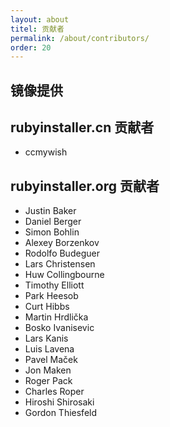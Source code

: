 ```yaml
---
layout: about
titel: 贡献者
permalink: /about/contributors/
order: 20
---
```


## 镜像提供

## rubyinstaller.cn 贡献者

* ccmywish

## rubyinstaller.org 贡献者

* Justin Baker
* Daniel Berger
* Simon Bohlin
* Alexey Borzenkov
* Rodolfo Budeguer
* Lars Christensen
* Huw Collingbourne
* Timothy Elliott
* Park Heesob
* Curt Hibbs
* Martin Hrdlička
* Bosko Ivanisevic
* Lars Kanis
* Luis Lavena
* Pavel Maček
* Jon Maken
* Roger Pack
* Charles Roper
* Hiroshi Shirosaki
* Gordon Thiesfeld
